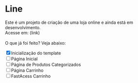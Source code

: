 <h1>Line</h1>
    <P>Este é um projeto de criação de uma loja online e ainda está em desenvolvimento.<br>Acesse em: (link)<br><br>O que já foi feito? Veja abaixo:</P>
    <ul style="list-style: none; padding: 0;">
        <input type="checkbox" name="name" id="name" checked>Inicialização do template
        <li><input type="checkbox" name="name" id="name">Página Inicial</li> 
        <li><input type="checkbox" name="name" id="name">Página de Produtos Categorizados</li> 
        <li><input type="checkbox" name="name" id="name">Página Carrinho</li> 
        <li><input type="checkbox" name="name" id="name">FastAcess Carrinho</li> 
    </ul>